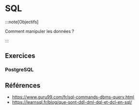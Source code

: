 # SQL

<Reaveal name="sql" />

:::note[Objectifs]

Comment manipuler les données ?

:::

## Exercices

### PostgreSQL

## Références

- https://www.guru99.com/fr/sql-commands-dbms-query.html
- https://learnsql.fr/blog/que-sont-ddl-dml-dql-et-dcl-en-sql/
